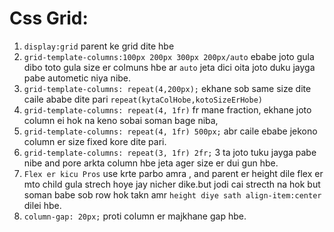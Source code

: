 # Css Grid:

1. `display:grid` parent ke grid dite hbe
2. `grid-template-columns:100px 200px 300px 200px/auto` ebabe joto gula dibo toto gula size er colmuns hbe ar `auto` jeta dici oita joto duku jayga pabe autometic niya nibe.
3. `grid-template-columns: repeat(4,200px);` ekhane sob same size dite caile ababe dite pari `repeat(kytaColHobe,kotoSizeErHobe)`
4. `grid-template-columns: repeat(4, 1fr)` fr mane fraction, ekhane joto column ei hok na keno sobai soman bage niba,
5. `grid-template-columns: repeat(4, 1fr) 500px;` abr caile ebabe jekono column er size fixed kore dite pari.
6. `grid-template-columns: repeat(3, 1fr) 2fr;` 3 ta joto tuku jayga pabe nibe and pore arkta column hbe jeta ager size er dui gun hbe.
7. `Flex er kicu Pros` use krte parbo amra , and parent er height dile flex er mto child gula strech hoye jay nicher dike.but jodi cai strecth na hok but soman babe sob row hok takn amr `height diye sath align-item:center` dilei hbe.
8. `column-gap: 20px;` proti column er majkhane gap hbe.
